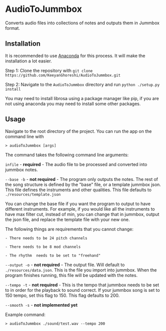 # AudioToJummbox

Converts audio files into collections of notes and outputs them in Jummbox format.  

## Installation

It is recommended to use [Anaconda](https://www.anaconda.com/products/individual) for this process.  It will make the installation a lot easier.  

Step 1: Clone the repository with `git clone https://github.com/KeeyanGhoreshi/AudioToJummbox.git`

Step 2: Navigate to the `AudioToJummbox` directory and run `python ./setup.py install`

You may need to install librosa using a package manager like pip, if you are not using anaconda you may need to install some other packages.  

## Usage

Navigate to the root directory of the project. You can run the app on the command line with 

`> audioToJummbox [args]`

The command takes the following command line arguments:

`infile` - **required** - The audio file to be processed and converted into jummbox notes.

`--base -b` - **not required** - The program only outputs the notes.  The rest of the song structure is defined by the "base" file, or a template jummbox json.  This file defines the instruments and other qualities.  This file defaults to `./resources/template.json`

You can change the base file if you want the program to output to have different instruments.  For example, if you would like all the instruments to have max filter cut, instead of min, you can change that in jummbox, output the json file, and replace the template file with your new one.

The following things are requirements that you cannot change:

    - There needs to be 24 pitch channels
    
    - There needs to be 8 mod channels
    
    - The rhythm  needs to be set to "freehand"

`--output -o` - **not required** - The output file.  Will default to `./resources/data.json`.  This is the file you import into jummbox.  When the program finishes running, this file will be updated with the notes.

`--tempo -t` - **not required** - This is the tempo that jummbox needs to be set to in order for the playback to sound correct.  If your jummbox song is set to 150 tempo, set this flag to 150.  This flag defaults to 200.  

`--smooth -s` - **not implemented yet**

Example command:

`> audioToJummbox ./sound/test.wav --tempo 200`
